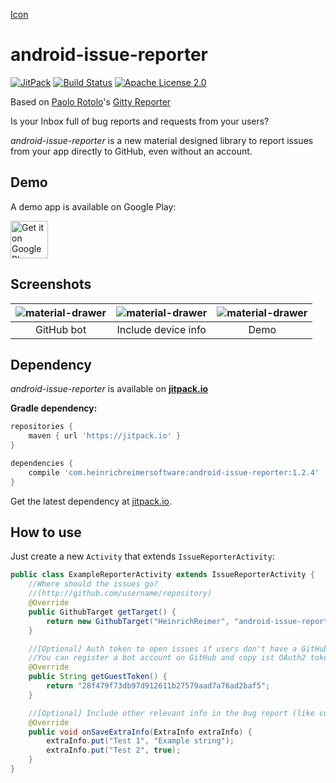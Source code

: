 [Icon](http://i.imgur.com/CoPArlm.png)

android-issue-reporter
===============

[![JitPack](https://jitpack.io/v/com.heinrichreimersoftware/android-issue-reporter.svg)](https://jitpack.io/#com.heinrichreimersoftware/android-issue-reporter)
[![Build Status](https://travis-ci.org/HeinrichReimer/android-issue-reporter.svg?branch=master)](https://travis-ci.org/HeinrichReimer/android-issue-reporter)
[![Apache License 2.0](https://img.shields.io/github/license/HeinrichReimer/android-issue-reporter.svg)](https://www.apache.org/licenses/LICENSE-2.0.html)

Based on [Paolo Rotolo](https://github.com/PaoloRotolo)'s [Gitty Reporter](https://github.com/PaoloRotolo/GittyReporter)

Is your Inbox full of bug reports and requests from your users?

*android-issue-reporter* is a new material designed library to report issues from your app directly to GitHub, even without an account.

Demo
----
A demo app is available on Google Play:

<a href="https://play.google.com/store/apps/details?id=com.heinrichreimersoftware.androidissuereporter.example">
	<img alt="Get it on Google Play" src="https://play.google.com/intl/en_us/badges/images/generic/en-play-badge.png" height="60" />
</a>

Screenshots
-----------

| ![material-drawer](http://i.imgur.com/ADkPQMo.png) | ![material-drawer](http://i.imgur.com/fcFmJ5E.png) | ![material-drawer](http://i.imgur.com/dJYonBW.png) |
|:-:|:-:|:-:|
| GitHub bot | Include device info | Demo |

Dependency
----------

*android-issue-reporter* is available on [**jitpack.io**][J]

**Gradle dependency:**
````gradle
repositories {
    maven { url 'https://jitpack.io' }
}
````
````gradle
dependencies {
    compile 'com.heinrichreimersoftware:android-issue-reporter:1.2.4'
}
````

Get the latest dependency at [jitpack.io][J].

How to use
-----------
Just create a new `Activity` that extends `IssueReporterActivity`:

```java
public class ExampleReporterActivity extends IssueReporterActivity {
    //Where should the issues go?
    //(http://github.com/username/repository)
    @Override
    public GithubTarget getTarget() {
        return new GithubTarget("HeinrichReimer", "android-issue-reporter");
    }

    //[Optional] Auth token to open issues if users don't have a GitHub account
    //You can register a bot account on GitHub and copy ist OAuth2 token here. 
    @Override
    public String getGuestToken() {
        return "28f479f73db97d912611b27579aad7a76ad2baf5";
    }

    //[Optional] Include other relevant info in the bug report (like custom variables)
    @Override
    public void onSaveExtraInfo(ExtraInfo extraInfo) {
        extraInfo.put("Test 1", "Example string");
        extraInfo.put("Test 2", true);
    }
}
```

[J]: https://jitpack.io/#com.heinrichreimersoftware/android-issue-reporter
